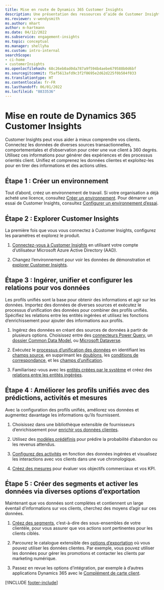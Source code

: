 ```yaml
---
title: Mise en route de Dynamics 365 Customer Insights
description: Une présentation des ressources d’aide de Customer Insights pour démarrer rapidement
ms.reviewer: v-wendysmith
ms.author: mhart
author: m-hartmann
ms.date: 04/12/2022
ms.subservice: engagement-insights
ms.topic: conceptual
ms.manager: shellyha
ms.custom: intro-internal
searchScope:
- ci-home
- customerInsights
ms.openlocfilehash: 68c26eb0ad0da787a9f594b4aebe679588b0d6bf
ms.sourcegitcommit: f5af5613afd9c3f2f0695e2d62d225f0b504f033
ms.translationtype: HT
ms.contentlocale: fr-FR
ms.lasthandoff: 06/01/2022
ms.locfileid: "8833536"
---
```

# <a name="get-started-with-dynamics-365-customer-insights"></a>Mise en route de Dynamics 365 Customer Insights

Customer Insights peut vous aider à mieux comprendre vos clients. Connectez les données de diverses sources transactionnelles, comportementales et d’observation pour créer une vue client à 360 degrés. Utilisez ces informations pour générer des expériences et des processus orientés client. Unifiez et comprenez les données clientes et exploitez-les pour en tirer des informations et des actions utiles.

## <a name="step-1-create-an-environment"></a>Étape 1 : Créer un environnement

Tout d’abord, créez un environnement de travail. Si votre organisation a déjà acheté une licence, consultez [Créer un environnement](create-environment.md). Pour démarrer un essai de Customer Insights, consultez [Configurer un environnement d’essai](trial-signup.md).

## <a name="step-2-explore-customer-insights"></a>Étape 2 : Explorer Customer Insights

La première fois que vous vous connectez à Customer Insights, configurez les paramètres et explorez le produit.

1. [Connectez-vous à Customer Insights](https://home.ci.ai.dynamics.com) en utilisant votre compte d’utilisateur Microsoft Azure Active Directory (AAD).

1. Changez l’environnement pour voir les données de démonstration et [explorer Customer Insights](home.md).

## <a name="step-3-ingest-unify-and-set-up-relationships-for-your-data"></a>Étape 3 : Ingérer, unifier et configurer les relations pour vos données

Les profils unifiés sont la base pour obtenir des informations et agir sur les données. Importez des données de diverses sources et exécutez le processus d’unification des données pour combiner des profils unifiés. Spécifiez les relations entre les entités ingérées et utilisez les fonctions d’enrichissement pour ajouter des informations aux profils.

1. Ingérez des données en créant des sources de données à partir de plusieurs options. Choisissez entre des [connecteurs Power Query](connect-power-query.md), un [dossier Common Data Model](connect-common-data-model.md), ou [Microsoft Dataverse](connect-dataverse-managed-lake.md).

1. Exécutez le [processus d’unification des données](data-unification.md) en identifiant les [champs source](map-entities.md), en supprimant les [doublons](remove-duplicates.md), les [conditions de correspondance](match-entities.md), et les [champs d’unification](merge-entities.md).

1. Familiarisez-vous avec les [entités créées par le système](entities.md) et créez des [relations entre les entités ingérées](relationships.md).

## <a name="step-4-enhance-unified-profiles-with-predictions-activities-and-measures"></a>Étape 4 : Améliorer les profils unifiés avec des prédictions, activités et mesures

Avec la configuration des profils unifiés, améliorez vos données et augmentez davantage les informations qu’ils fournissent.

1. Choisissez dans une bibliothèque extensible de fournisseurs d’enrichissement pour [enrichir vos données clientes](enrichment-hub.md).

1. Utilisez des [modèles prédéfinis](predictions-overview.md) pour prédire la probabilité d’abandon ou les revenus attendus.

1. [Configurez des activités](activities.md) en fonction des données ingérées et visualisez les interactions avec vos clients dans une vue chronologique.

1. [Créez des mesures](measures.md) pour évaluer vos objectifs commerciaux et vos KPI.

## <a name="step-5-create-segments-and-activate-data-through-various-export-options"></a>Étape 5 : Créer des segments et activer les données via diverses options d’exportation

Maintenant que vos données sont complètes et contiennent un large éventail d’informations sur vos clients, cherchez des moyens d’agir sur ces données.

1. [Créez des segments](segments.md), c’est-à-dire des sous-ensembles de votre clientèle, pour vous assurer que vos actions sont pertinentes pour les clients ciblés.

1. Parcourez le catalogue extensible des [options d’exportation](export-destinations.md) où vous pouvez utiliser les données clientes. Par exemple, vous pouvez utiliser les données pour gérer les promotions et contacter les clients par marketing numérique.

1. Passez en revue les options d’intégration, par exemple à d’autres applications Dynamics 365 avec le [Complément de carte client](customer-card-add-in.md).  


[!INCLUDE [footer-include](includes/footer-banner.md)]
